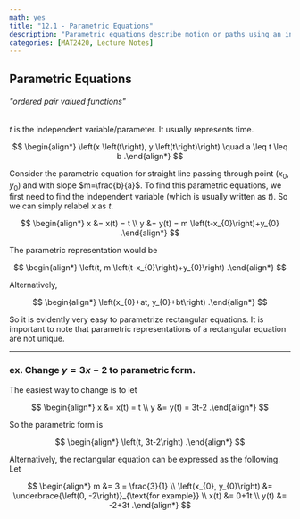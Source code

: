 ```yaml
---
math: yes
title: "12.1 - Parametric Equations"
description: "Parametric equations describe motion or paths using an independent parameter like time. This post introduces how to convert linear equations into parametric form and shows why multiple parametrizations can describe the same curve."
categories: [MAT2420, Lecture Notes]
---
```


## Parametric Equations

###### _"ordered pair valued functions"_

$t$ is the independent variable/parameter. It usually represents time.

$$
\begin{align*}
\left(x \left(t\right), y \left(t\right)\right) \quad a \leq t \leq b
.\end{align*}
$$

Consider the parametric equation for straight line passing through point $\left(x_{0}, y_{0}\right)$ and with slope $m=\frac{b}{a}$. To find this parametric equations, we first need to find the independent variable (which is usually written as $t$). So we can simply relabel $x$ as $t$.

$$
\begin{align*}
x &= x(t) = t \\
y &= y(t) = m \left(t-x_{0}\right)+y_{0}
.\end{align*}
$$

The parametric representation would be

$$
\begin{align*}
\left(t, m \left(t-x_{0}\right)+y_{0}\right)
.\end{align*}
$$

Alternatively,

$$
\begin{align*}
\left(x_{0}+at, y_{0}+bt\right)
.\end{align*}
$$

So it is evidently very easy to parametrize rectangular equations. It is important to note that parametric representations of a rectangular equation are not unique.

---

### ex. Change $y=3x-2$ to parametric form.

The easiest way to change is to let

$$
\begin{align*}
x &= x(t) = t \\
y &= y(t) = 3t-2
.\end{align*}
$$

So the parametric form is

$$
\begin{align*}
\left(t, 3t-2\right)
.\end{align*}
$$

Alternatively, the rectangular equation can be expressed as the following. Let

$$
\begin{align*}
m &= 3 = \frac{3}{1} \\
\left(x_{0}, y_{0}\right) &= \underbrace{\left(0, -2\right)}_{\text{for example}} \\
x(t) &= 0+1t \\
y(t) &= -2+3t
.\end{align*}
$$
